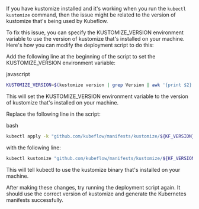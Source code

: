 If you have kustomize installed and it's working when you run the `kubectl kustomize` command, then the issue might be related to the version of kustomize that's being used by Kubeflow.

To fix this issue, you can specify the KUSTOMIZE_VERSION environment variable to use the version of kustomize that's installed on your machine. Here's how you can modify the deployment script to do this:

Add the following line at the beginning of the script to set the KUSTOMIZE_VERSION environment variable:

javascript

```sh
KUSTOMIZE_VERSION=$(kustomize version | grep Version | awk '{print $2}')
```

This will set the KUSTOMIZE_VERSION environment variable to the version of kustomize that's installed on your machine.

Replace the following line in the script:

bash

```sh
kubectl apply -k "github.com/kubeflow/manifests/kustomize/${KF_VERSION}?ref=${KF_VERSION}"
```

with the following line:

```sh
kubectl kustomize "github.com/kubeflow/manifests/kustomize/${KF_VERSION}?ref=${KF_VERSION}" | $KUSTOMIZE_VERSION build - | kubectl apply -f -
```

This will tell kubectl to use the kustomize binary that's installed on your machine.

After making these changes, try running the deployment script again. It should use the correct version of kustomize and generate the Kubernetes manifests successfully.
